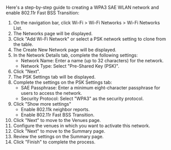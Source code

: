 Here's a step-by-step guide to creating a WPA3 SAE WLAN network and enable 802.11r Fast BSS Transition:

1. On the navigation bar, click Wi-Fi > Wi-Fi Networks > Wi-Fi Networks List.
2. The Networks page will be displayed.
3. Click "Add Wi-Fi Network" or select a PSK network setting to clone from the table.
4. The Create New Network page will be displayed.
5. In the Network Details tab, complete the following settings:
   - Network Name: Enter a name (up to 32 characters) for the network.
   - Network Type: Select "Pre-Shared Key (PSK)".
6. Click "Next".
7. The PSK Settings tab will be displayed.
8. Complete the settings on the PSK Settings tab:
   - SAE Passphrase: Enter a minimum eight-character passphrase for users to access the network.
   - Security Protocol: Select "WPA3" as the security protocol.
9. Click "Show more settings"
   - Enable 802.11k neighbor reports.
   - Enable 802.11r Fast BSS Transition.
10. Click "Next" to move to the Venues page.
11. Configure the venues in which you want to activate this network.
12. Click "Next" to move to the Summary page.
13. Review the settings on the Summary page.
14. Click "Finish" to complete the process.
